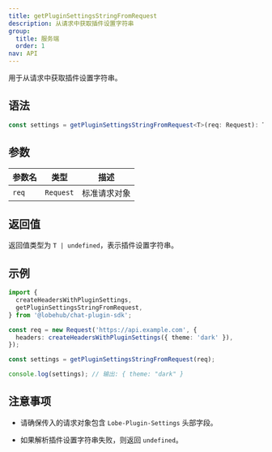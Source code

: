 ```yaml
---
title: getPluginSettingsStringFromRequest
description: 从请求中获取插件设置字符串
group:
  title: 服务端
  order: 1
nav: API
---
```


用于从请求中获取插件设置字符串。

## 语法

```ts
const settings = getPluginSettingsStringFromRequest<T>(req: Request): T | undefined;
```

## 参数

| 参数名 | 类型      | 描述         |
| ------ | --------- | ------------ |
| `req`  | `Request` | 标准请求对象 |

## 返回值

返回值类型为 `T | undefined`，表示插件设置字符串。

## 示例

```ts
import {
  createHeadersWithPluginSettings,
  getPluginSettingsStringFromRequest,
} from '@lobehub/chat-plugin-sdk';

const req = new Request('https://api.example.com', {
  headers: createHeadersWithPluginSettings({ theme: 'dark' }),
});

const settings = getPluginSettingsStringFromRequest(req);

console.log(settings); // 输出: { theme: "dark" }
```

## 注意事项

- 请确保传入的请求对象包含 `Lobe-Plugin-Settings` 头部字段。

- 如果解析插件设置字符串失败，则返回 `undefined`。
